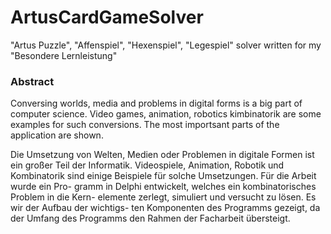 # ArtusCardGameSolver
"Artus Puzzle", "Affenspiel", "Hexenspiel", "Legespiel" solver written for my "Besondere Lernleistung"

### Abstract
Conversing worlds, media and problems in digital forms is a big part of computer science. Video games, animation, robotics kimbinatorik are some examples for such conversions. The most importsant parts of the application are shown.

Die Umsetzung von Welten, Medien oder Problemen in digitale Formen ist ein großer Teil der Informatik. Videospiele, Animation, Robotik und Kombinatorik sind einige Beispiele für solche Umsetzungen. Für die Arbeit wurde ein Pro- gramm in Delphi entwickelt, welches ein kombinatorisches Problem in die Kern- elemente zerlegt, simuliert und versucht zu lösen. Es wir der Aufbau der wichtigs- ten Komponenten des Programms gezeigt, da der Umfang des Programms den Rahmen der Facharbeit übersteigt.
